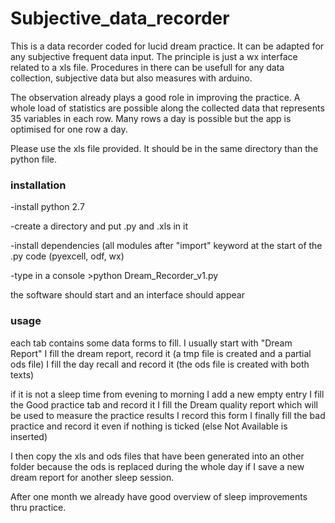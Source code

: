 # Subjective_data_recorder
This is a data recorder coded for lucid dream practice. It can be adapted for any subjective frequent data input.
The principle is just a wx interface related to a xls file.
Procedures in there can be usefull for any data collection, subjective data but also measures with arduino.


The observation already plays a good role in improving the practice. A whole load of statistics are possible along the collected data that represents 35 variables in each row. Many rows a day is possible but the app is optimised for one row a day. 


Please use the xls file provided. It should be in the same directory than the python file. 


### installation

-install python 2.7 

-create a directory and put .py and .xls in it

-install dependencies (all modules after "import" keyword at the start of the .py code
(pyexcell, odf, wx)

-type in a console >python Dream_Recorder_v1.py


the software should start and an interface should appear

### usage
each tab contains some data forms to fill. I usually start with "Dream Report"
I fill the dream report, record it (a tmp file is created and a partial ods file)
I fill the day recall and record it (the ods file is created with both texts)

if it is not a sleep time from evening to morning I add a new empty entry
I fill the Good practice tab and record it
I fill the Dream quality report which will be used to measure the practice results
I record this form
I finally fill the bad practice and record it even if nothing is ticked (else Not Available is inserted)

I then copy the xls and ods files that have been generated into an other folder because the ods is replaced during the whole day if I save a new dream report for another sleep session.

After one month we already have good overview of sleep improvements thru practice.



